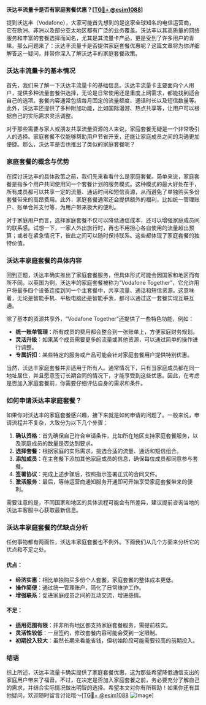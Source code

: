 **沃达丰流量卡是否有家庭套餐优惠？[[TG💪+ @esim1088](https://t.me/s/esim1088)]**

提到沃达丰（Vodafone），大家可能首先想到的是这家全球知名的电信运营商，它在欧洲、非洲以及部分亚太地区都有广泛的业务覆盖。沃达丰以其高质量的网络服务和丰富的套餐选择而闻名，尤其是其流量卡产品，更是受到了许多用户的青睐。那么问题来了：沃达丰流量卡是否提供家庭套餐优惠呢？这篇文章将为你详细解答这一疑问，并带你深入了解沃达丰的家庭套餐政策。

### 沃达丰流量卡的基本情况

首先，我们来了解一下沃达丰流量卡的基础信息。沃达丰流量卡主要面向个人用户，提供多种流量套餐供选择，无论是日常使用还是重度上网需求，都能找到适合自己的选项。套餐内容通常包括每月固定的流量额度、通话时长以及短信数量等。此外，沃达丰还提供了多种附加功能，比如国际漫游、热点共享等，让用户可以根据自己的实际需求灵活调整。

对于那些需要与家人或朋友共享流量资源的人来说，家庭套餐无疑是一个非常吸引人的选择。家庭套餐不仅能够帮助用户节省开支，还能让家庭成员之间的沟通更加便捷。那么，沃达丰是否也推出了类似的家庭套餐呢？

### 家庭套餐的概念与优势

在探讨沃达丰的具体政策之前，我们先来看看什么是家庭套餐。简单来说，家庭套餐是指多个用户共同使用同一个套餐计划的服务模式。这种模式的最大好处在于，所有成员都可以共享一定的流量、通话时间和短信资源，从而避免了单独购买多份套餐带来的高昂费用。此外，家庭套餐通常还会提供额外的福利，比如统一管理账户、账单合并支付等，为用户带来极大的便利。

对于家庭用户而言，选择家庭套餐不仅可以降低通信成本，还可以增强家庭成员间的联系感。试想一下，一家人外出旅行时，再也不用担心各自使用的流量超出预算；或者在紧急情况下，彼此之间可以随时保持联系。这些都体现了家庭套餐的独特价值。

### 沃达丰家庭套餐的具体内容

回到正题，沃达丰确实推出了家庭套餐服务，但具体形式可能会因国家和地区而有所不同。以英国为例，沃达丰的家庭套餐被称为“Vodafone Together”，它允许用户将最多四个设备连接到同一个主套餐中，共享流量、通话和短信资源。这意味着，无论是智能手机、平板电脑还是智能手表，都可以通过这一套餐实现互联互通。

除了基本的资源共享外，“Vodafone Together”还提供了一些特色功能，例如：

- **统一账单管理**：所有成员的费用都会整合到一张账单上，方便家庭财务规划。
- **灵活升级**：如果某个成员需要更多的流量或其他资源，可以通过简单的操作进行调整。
- **专属折扣**：某些特定的服务或产品可能会针对家庭套餐用户提供特别优惠。

当然，沃达丰家庭套餐并非适用于所有人。通常情况下，只有当家庭成员都在同一地址居住，并且愿意签订长期合同的情况下，才能享受到这些优惠。因此，在考虑是否加入家庭套餐前，你需要仔细评估自身的需求和条件。

### 如何申请沃达丰家庭套餐？

如果你对沃达丰的家庭套餐感兴趣，接下来就是如何申请的问题了。一般来说，申请流程并不复杂，大致分为以下几个步骤：

1. **确认资格**：首先确保自己符合申请条件，比如所在地区支持家庭套餐服务，以及家庭成员的数量是否达到要求。
2. **选择套餐**：根据家庭的实际需求，挑选合适的流量、通话和短信组合。
3. **添加成员**：在主套餐下添加其他家庭成员的信息，确保每位成员都同意参与套餐。
4. **签署协议**：完成上述步骤后，按照指示签署正式的合同文件。
5. **激活服务**：最后，等待运营商通知服务开通即可开始享受家庭套餐带来的便利。

需要注意的是，不同国家和地区的具体流程可能会有所差异，建议提前咨询当地的沃达丰客服中心获取最新信息。

### 沃达丰家庭套餐的优缺点分析

任何事物都有两面性，沃达丰家庭套餐也不例外。下面我们从几个方面来分析它的优点和不足之处。

#### 优点：
- **经济实惠**：相比单独购买多份个人套餐，家庭套餐的整体成本更低。
- **操作简便**：通过统一管理账户，简化了日常维护工作。
- **增强联系**：促进家庭成员之间的互动交流，增进感情。

#### 不足：
- **适用范围有限**：并非所有地区都支持家庭套餐服务，需提前核实。
- **灵活性较低**：一旦签约，修改套餐内容可能会受到一定限制。
- **初期投入较大**：虽然长期来看能省钱，但初始阶段可能需要较高的前期投入。

### 结语

综上所述，沃达丰流量卡确实提供了家庭套餐优惠，这为那些希望降低通信支出的家庭用户带来了福音。不过，在决定是否加入家庭套餐之前，务必要充分了解自己的需求，并结合实际情况做出明智的选择。希望本文对你有所帮助！如果你还有其他疑问，欢迎随时留言讨论哦～[[TG💪+ @esim1088](https://t.me/s/esim1088) ![Image](https://i.postimg.cc/4NQfJmqS/Snipaste-2025-05-13-00-14-12.png)]